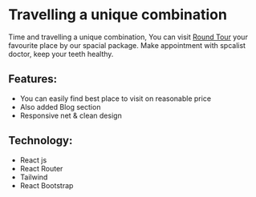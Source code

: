 # Travelling a unique combination

Time and travelling a unique combination, You can visit [Round Tour](https://round-tour-35fce.web.app/) your favourite place by our spacial package. Make appointment with spcalist doctor, keep your teeth healthy.

## Features:

- You can easily find best place to visit on reasonable price
- Also added Blog section
- Responsive net & clean design 

## Technology:

- React js
- React Router
- Tailwind
- React Bootstrap
